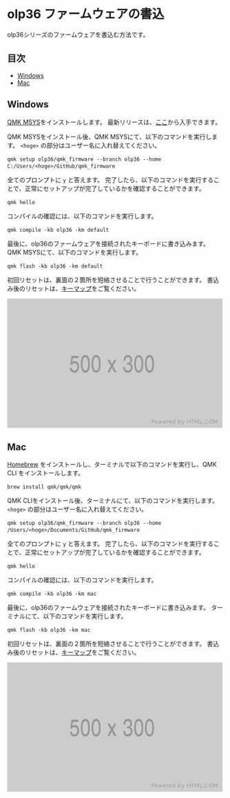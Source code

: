 # olp36 ファームウェアの書込

olp36シリーズのファームウェアを書込む方法です。

## 目次

<!-- vim-markdown-toc GFM -->

* [Windows](#windows)
* [Mac](#mac)

<!-- vim-markdown-toc -->

## Windows

[QMK MSYS](https://msys.qmk.fm/)をインストールします。
最新リリースは、[ここ](https://github.com/qmk/qmk_distro_msys/releases/latest)から入手できます。

QMK MSYSをインストール後、QMK MSYSにて、以下のコマンドを実行します。
 `<hoge>` の部分はユーザー名に入れ替えてください。

```
qmk setup olp36/qmk_firmware --branch olp36 --home C:/Users/<hoge>/GitHub/qmk_firmware
```

全てのプロンプトに `y` と答えます。
完了したら、以下のコマンドを実行することで、正常にセットアップが完了しているかを確認することができます。

```
qmk hello
```

コンパイルの確認には、以下のコマンドを実行します。

```
qmk compile -kb olp36 -km default
```

最後に、olp36のファームウェアを接続されたキーボードに書き込みます。
QMK MSYSにて、以下のコマンドを実行します。

```
qmk flash -kb olp36 -km default
```

初回リセットは、裏面の２箇所を短絡させることで行うことができます。
書込み後のリセットは、[キーマップ](https://github.com/olp36/olp36v7/blob/main/docs/keymaps.md)をご覧ください。

![9.jpg](assets/500x300.png)


## Mac

[Homebrew](https://brew.sh) をインストールし、ターミナルで以下のコマンドを実行し、QMK CLI をインストールします。

```
brew install qmk/qmk/qmk
```

QMK CLIをインストール後、ターミナルにて、以下のコマンドを実行します。
 `<hoge>` の部分はユーザー名に入れ替えてください。

```
qmk setup olp36/qmk_firmware --branch olp36 --home /Users/<hoge>/Documents/GitHub/qmk_firmware
```

全てのプロンプトに `y` と答えます。
完了したら、以下のコマンドを実行することで、正常にセットアップが完了しているかを確認することができます。

```
qmk hello
```

コンパイルの確認には、以下のコマンドを実行します。

```
qmk compile -kb olp36 -km mac
```

最後に、olp36のファームウェアを接続されたキーボードに書き込みます。
ターミナルにて、以下のコマンドを実行します。

```
qmk flash -kb olp36 -km mac
```

初回リセットは、裏面の２箇所を短絡させることで行うことができます。
書込み後のリセットは、[キーマップ](https://github.com/olp36/olp36v7/blob/main/docs/keymaps.md)をご覧ください。

![9.jpg](assets/500x300.png)

